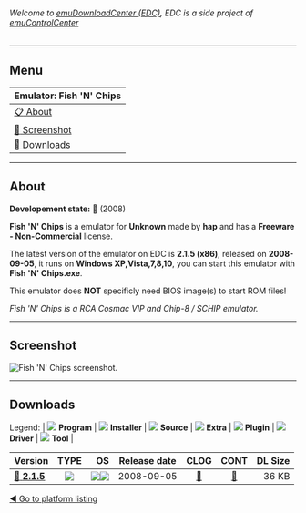 ###### Welcome to [emuDownloadCenter (EDC)](https://github.com/PhoenixInteractiveNL/emuDownloadCenter/wiki/), EDC is a side project of [emuControlCenter](https://github.com/PhoenixInteractiveNL/emuControlCenter/wiki/)
***
## Menu
| **Emulator: Fish 'N' Chips** |
|:---------|
| [:clipboard: About](#about) |
| [:sunrise: Screenshot](#screenshot) |
| [:floppy_disk: Downloads](#downloads) |
***
## About
**Developement state:** :red_circle: (2008)

**Fish 'N' Chips** is a emulator for **Unknown** made by **hap** and has a **Freeware - Non-Commercial** license.

The latest version of the emulator on EDC is **2.1.5 (x86)**, released on **2008-09-05**, it runs on **Windows XP,Vista,7,8,10**, you can start this emulator with **Fish 'N' Chips.exe**.

This emulator does **NOT** specificly need BIOS image(s) to start ROM files!

_Fish 'N' Chips is a RCA Cosmac VIP and Chip-8 / SCHIP emulator._
***
## Screenshot
![](https://raw.githubusercontent.com/PhoenixInteractiveNL/emuDownloadCenter/master/hooks/fnc/emulator_screen_01.jpg "Fish 'N' Chips screenshot.")
***
## Downloads
Legend: | 
![](https://raw.githubusercontent.com/wiki/PhoenixInteractiveNL/emuDownloadCenter/images_misc/icon_program_24.png) **Program** | 
![](https://raw.githubusercontent.com/wiki/PhoenixInteractiveNL/emuDownloadCenter/images_misc/icon_installer_24.png) **Installer** | 
![](https://raw.githubusercontent.com/wiki/PhoenixInteractiveNL/emuDownloadCenter/images_misc/icon_source_code_24.png) **Source** | 
![](https://raw.githubusercontent.com/wiki/PhoenixInteractiveNL/emuDownloadCenter/images_misc/icon_extra_24.png) **Extra** | 
![](https://raw.githubusercontent.com/wiki/PhoenixInteractiveNL/emuDownloadCenter/images_misc/icon_plugin_24.png) **Plugin** | 
![](https://raw.githubusercontent.com/wiki/PhoenixInteractiveNL/emuDownloadCenter/images_misc/icon_driver_24.png) **Driver** | 
![](https://raw.githubusercontent.com/wiki/PhoenixInteractiveNL/emuDownloadCenter/images_misc/icon_tool_24.png) **Tool** | 
 
| Version | TYPE | OS | Release date | CLOG | CONT | DL Size |
|:--------|:----:|---:|:------------:|:----:|:----:|--------:|
| [:floppy_disk: **2.1.5**](https://github.com/PhoenixInteractiveNL/edc-repo0007/raw/master/fnc/2.1.5.7z) | ![](https://raw.githubusercontent.com/wiki/PhoenixInteractiveNL/emuDownloadCenter/images_misc/icon_program_24.png) | ![](https://raw.githubusercontent.com/wiki/PhoenixInteractiveNL/emuDownloadCenter/images_misc/logo_windows_24.png)![](https://raw.githubusercontent.com/wiki/PhoenixInteractiveNL/emuDownloadCenter/images_misc/icon_32-bit_24.png) | 2008-09-05 | [:page_facing_up:](https://github.com/PhoenixInteractiveNL/edc-repo0007/blob/master/fnc/2.1.5_changelog.txt) | [:mag_right:](https://github.com/PhoenixInteractiveNL/edc-repo0007/blob/master/fnc/2.1.5_contents.txt) | 36 KB |

[:arrow_backward: Go to platform listing](https://github.com/PhoenixInteractiveNL/emuDownloadCenter/wiki/EDC-Platform-List)
